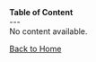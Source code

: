 <div id="sidebar-toc-header">
<b>Table of Content</b>
</div>
---
<div id="sidebar-toc-content">
No content available.

<a href="/Home">Back to Home</a>
</div>
